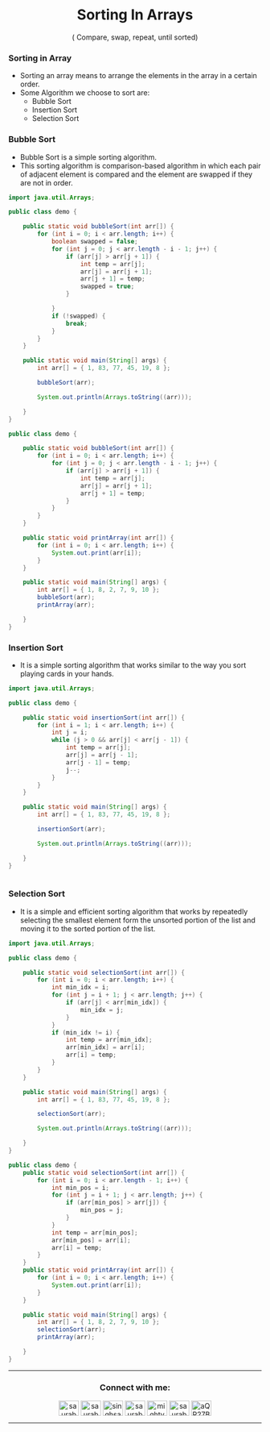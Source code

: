 <h1 align="center"> Sorting In Arrays   </h1>
<p align="center" > (
Compare, swap, repeat, until sorted) </p>

### Sorting  in Array
+ Sorting an array means to arrange the elements in the array in a certain order.
+ Some Algorithm we choose to sort are:
    + Bubble Sort
    + Insertion Sort
    + Selection Sort

### Bubble Sort
+ Bubble Sort is a simple sorting algorithm.
+ This sorting algorithm is comparison-based algorithm in which each pair of adjacent element is compared and the element are swapped if they are not in order. 

```java
import java.util.Arrays;

public class demo {

    public static void bubbleSort(int arr[]) {
        for (int i = 0; i < arr.length; i++) {
            boolean swapped = false;
            for (int j = 0; j < arr.length - i - 1; j++) {
                if (arr[j] > arr[j + 1]) {
                    int temp = arr[j];
                    arr[j] = arr[j + 1];
                    arr[j + 1] = temp;
                    swapped = true;
                }

            }
            if (!swapped) {
                break;
            }
        }
    }

    public static void main(String[] args) {
        int arr[] = { 1, 83, 77, 45, 19, 8 };

        bubbleSort(arr);

        System.out.println(Arrays.toString((arr)));

    }
}
```
```java
public class demo {

    public static void bubbleSort(int arr[]) {
        for (int i = 0; i < arr.length; i++) {
            for (int j = 0; j < arr.length - i - 1; j++) {
                if (arr[j] > arr[j + 1]) {
                    int temp = arr[j];
                    arr[j] = arr[j + 1];
                    arr[j + 1] = temp;
                }
            }
        }
    }

    public static void printArray(int arr[]) {
        for (int i = 0; i < arr.length; i++) {
            System.out.print(arr[i]);
        }
    }

    public static void main(String[] args) {
        int arr[] = { 1, 8, 2, 7, 9, 10 };
        bubbleSort(arr);
        printArray(arr);

    }
}

```


### Insertion Sort
+ It is a simple sorting algorithm that works similar to the way you sort playing cards in your hands.

```java
import java.util.Arrays;

public class demo {

    public static void insertionSort(int arr[]) {
        for (int i = 1; i < arr.length; i++) {
            int j = i;
            while (j > 0 && arr[j] < arr[j - 1]) {
                int temp = arr[j];
                arr[j] = arr[j - 1];
                arr[j - 1] = temp;
                j--;
            }
        }
    }

    public static void main(String[] args) {
        int arr[] = { 1, 83, 77, 45, 19, 8 };

        insertionSort(arr);

        System.out.println(Arrays.toString((arr)));

    }
}
  

```

### Selection Sort
+ It is a simple and efficient sorting algorithm that works by repeatedly selecting the smallest element form the unsorted portion of the list and moving it to the sorted portion of the list. 

```java
import java.util.Arrays;

public class demo {

    public static void selectionSort(int arr[]) {
        for (int i = 0; i < arr.length; i++) {
            int min_idx = i;
            for (int j = i + 1; j < arr.length; j++) {
                if (arr[j] < arr[min_idx]) {
                    min_idx = j;
                }
            }
            if (min_idx != i) {
                int temp = arr[min_idx];
                arr[min_idx] = arr[i];
                arr[i] = temp;
            }
        }
    }

    public static void main(String[] args) {
        int arr[] = { 1, 83, 77, 45, 19, 8 };

        selectionSort(arr);

        System.out.println(Arrays.toString((arr)));

    }
}
```

```java
public class demo {
    public static void selectionSort(int arr[]) {
        for (int i = 0; i < arr.length - 1; i++) {
            int min_pos = i;
            for (int j = i + 1; j < arr.length; j++) {
                if (arr[min_pos] > arr[j]) {
                    min_pos = j;
                }
            }
            int temp = arr[min_pos];
            arr[min_pos] = arr[i];
            arr[i] = temp;
        }
    }
    public static void printArray(int arr[]) {
        for (int i = 0; i < arr.length; i++) {
            System.out.print(arr[i]);
        }
    }

    public static void main(String[] args) {
        int arr[] = { 1, 8, 2, 7, 9, 10 };
        selectionSort(arr);
        printArray(arr);

    }
}


```
 






---

<h3 align="center">Connect with me:</h3>
<p align="center">
<a href="https://twitter.com/saurabhbahadur" target="blank"><img align="center" src="https://raw.githubusercontent.com/rahuldkjain/github-profile-readme-generator/master/src/images/icons/Social/twitter.svg" alt="saurabhbahadur" height="30" width="40" /></a>
<a href="https://linkedin.com/in/saurabhbahadur" target="blank"><img align="center" src="https://raw.githubusercontent.com/rahuldkjain/github-profile-readme-generator/master/src/images/icons/Social/linked-in-alt.svg" alt="saurabhbahadur" height="30" width="40" /></a>
<a href="https://fb.com/singhsaurabhbahadur" target="blank"><img align="center" src="https://raw.githubusercontent.com/rahuldkjain/github-profile-readme-generator/master/src/images/icons/Social/facebook.svg" alt="singhsaurabhbahadur" height="30" width="40" /></a>
<a href="https://instagram.com/saurabhbahadur_" target="blank"><img align="center" src="https://raw.githubusercontent.com/rahuldkjain/github-profile-readme-generator/master/src/images/icons/Social/instagram.svg" alt="saurabhbahadur_" height="30" width="40" /></a>
<a href="https://www.youtube.com/c/mighty saur" target="blank"><img align="center" src="https://raw.githubusercontent.com/rahuldkjain/github-profile-readme-generator/master/src/images/icons/Social/youtube.svg" alt="mighty saur" height="30" width="40" /></a>
<a href="https://www.hackerrank.com/saurabhbahadur" target="blank"><img align="center" src="https://raw.githubusercontent.com/rahuldkjain/github-profile-readme-generator/master/src/images/icons/Social/hackerrank.svg" alt="saurabhbahadur" height="30" width="40" /></a>
<a href="https://discord.gg/aQR27Bg7de" target="blank"><img align="center" src="https://raw.githubusercontent.com/rahuldkjain/github-profile-readme-generator/master/src/images/icons/Social/discord.svg" alt="aQR27Bg7de" height="30" width="40" /></a>
</p>

---
